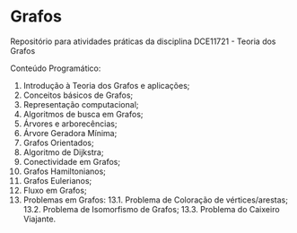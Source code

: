 # Grafos
Repositório para atividades práticas da disciplina  DCE11721 - Teoria dos Grafos

Conteúdo Programático:
1. Introdução à Teoria dos Grafos e aplicações;
2. Conceitos básicos de Grafos;
3. Representação computacional;
4. Algoritmos de busca em Grafos;
5. Árvores e arborecências;
6. Árvore Geradora Mínima;
7. Grafos Orientados;
8. Algoritmo de Dijkstra;
9. Conectividade em Grafos;
10. Grafos Hamiltonianos;
11. Grafos Eulerianos;
12. Fluxo em Grafos;
13. Problemas em Grafos:
  13.1. Problema de Coloração de vértices/arestas;
  13.2. Problema de Isomorfismo de Grafos;
  13.3. Problema do Caixeiro Viajante.
